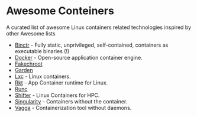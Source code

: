Awesome Conteiners
===================

A curated list of awesome Linux containers related technologies inspired by other Awesome lists

* [Binctr](https://github.com/jfrazelle/binctr) - Fully static, unprivileged, self-contained, containers as executable binaries (!)
* [Docker](https://github.com/docker/docker) - Open-source application container engine.
* [Fakechroot](https://github.com/dex4er/fakechroot)
* [Garden](https://github.com/cloudfoundry-incubator/garden)
* [Lxc](https://linuxcontainers.org/lxc/) - Linux containers.
* [Rkt](https://github.com/coreos/rkt) - App Container runtime for Linux.
* [Runc](https://github.com/opencontainers/runc)
* [Shifter](https://github.com/NERSC/shifter) - Linux Containers for HPC.
* [Singularity](http://singularity.lbl.gov/) - Containers without the container.
* [Vagga](https://github.com/tailhook/vagga/) - Containerization tool without daemons.
